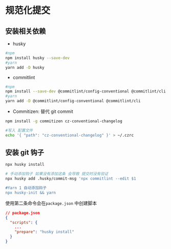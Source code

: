 # 规范化提交

## 安装相关依赖

+ husky

```bash
#npm
npm install husky --save-dev
#yarn
yarn add -D husky
```

+ commitlint

```bash
#npm
npm install --save-dev @commitlint/config-conventional @commitlint/cli
#yarn
yarn add -D @commitlint/config-conventional @commitlint/cli
```

+ Commitizen: 替代 git commit

```bash
npm install -g commitizen cz-conventional-changelog

#写入 配置文件
echo '{ "path": "cz-conventional-changelog" }' > ~/.czrc
```

## 安装 git 钩子

```bash
npx husky install
```

```bash
# 手动添加钩子 如果没有添加这条 会导致 提交时没有验证
npx husky add .husky/commit-msg 'npx commitlint --edit $1

#Yarn 1 自动添加钩子
npx husky-init && yarn
```
使用第二条命令会在`package.json` 中创建脚本

```json
// package.json
{
  "scripts": {
    ...
    "prepare": "husky install"
  }
}
```
